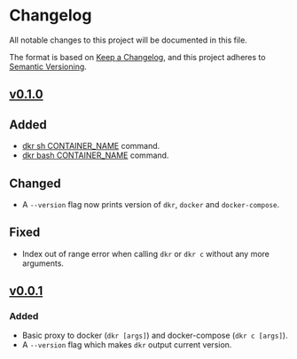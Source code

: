 # Changelog

All notable changes to this project will be documented in this file.

The format is based on [Keep a Changelog](https://keepachangelog.com/en/1.0.0/),
and this project adheres to [Semantic Versioning](https://semver.org/spec/v2.0.0.html).

## [v0.1.0](https://github.com/ohdkr/dkr/releases/tag/v0.1.0)
## Added
- [dkr sh CONTAINER_NAME](./README.md#sh) command.
- [dkr bash CONTAINER_NAME](./README.md#bash) command.
## Changed
- A `--version` flag now prints version of `dkr`, `docker` and `docker-compose`.
## Fixed
- Index out of range error when calling `dkr` or `dkr c` without any more arguments.

## [v0.0.1](https://github.com/ohdkr/dkr/releases/tag/v0.0.1)
### Added
- Basic proxy to docker (`dkr [args]`) and docker-compose (`dkr c [args]`).
- A `--version` flag which makes `dkr` output current version.